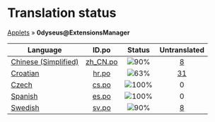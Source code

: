 # Translation status
[Applets](../../README.md) &#187; **0dyseus@ExtensionsManager**

Language | ID.po | Status | Untranslated
---------|:--:|:------:|:-----------:
[Chinese (Simplified)](../../language-status/zh_CN.md) | [zh_CN.po](po/zh_CN.po) | ![90%](http://progressed.io/bar/90) | [8](untranslated-po/zh_CN.md)
[Croatian](../../language-status/hr.md) | [hr.po](po/hr.po) | ![63%](http://progressed.io/bar/63) | [31](untranslated-po/hr.md)
[Czech](../../language-status/cs.md) | [cs.po](po/cs.po) | ![100%](http://progressed.io/bar/100) | 0
[Spanish](../../language-status/es.md) | [es.po](po/es.po) | ![100%](http://progressed.io/bar/100) | 0
[Swedish](../../language-status/sv.md) | [sv.po](po/sv.po) | ![90%](http://progressed.io/bar/90) | [8](untranslated-po/sv.md)
